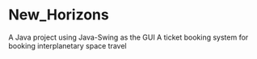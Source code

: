 # New_Horizons
A Java project using Java-Swing as the GUI
A ticket booking system for booking interplanetary space travel
